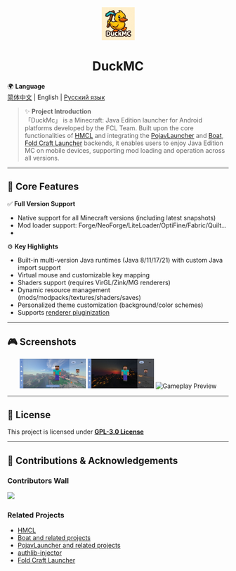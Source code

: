 <div align="center">
    <img width="75" src="/FCL/src/main/res/drawable/img_app.png"></img>
</div>

<h1 align="center">DuckMC</h1>

<div align="center">

</div>

🌍 **Language**  
[简体中文](./README.md) | English | [Русский язык](./README_RU.md)

> ✨ **Project Introduction**  
> 「DuckMc」 is a Minecraft: Java Edition launcher for Android platforms developed by the FCL Team. Built upon the core functionalities of [HMCL](https://github.com/HMCL-dev/HMCL) and integrating the [PojavLauncher](https://github.com/PojavLauncherTeam/PojavLauncher) and [Boat](https://github.com/AOF-Dev/Boat), [Fold Craft Launcher](https://github.com/FCL-Team/FoldCraftLauncher) backends, it enables users to enjoy Java Edition MC on mobile devices, supporting mod loading and operation across all versions.

---

## 🚀 Core Features

✅ **Full Version Support**  
- Native support for all Minecraft versions (including latest snapshots)
- Mod loader support: Forge/NeoForge/LiteLoader/OptiFine/Fabric/Quilt...
- 
⚙️ **Key Highlights**  
- Built-in multi-version Java runtimes (Java 8/11/17/21) with custom Java import support
- Virtual mouse and customizable key mapping
- Shaders support (requires VirGL/Zink/MG renderers)
- Dynamic resource management (mods/modpacks/textures/shaders/saves)
- Personalized theme customization (background/color schemes)
- Supports [renderer pluginization](https://github.com/ShirosakiMio/FCLRendererPlugin)

---

## 🎮 Screenshots

<div align="center">
  <img src="/.github/images/ui_main_light.jpg" width="30%" alt="Light Theme">
  <img src="/.github/images/ui_main_dark.jpg" width="30%" alt="Dark Theme">
  <img src="/.github/images/game.jpg" width="30%" alt="Gameplay Preview">
</div>

---

## 📜 License

This project is licensed under **[GPL-3.0 License](https://www.gnu.org/licenses/gpl-3.0.html)**

---

## 🤝 Contributions & Acknowledgements
### Contributors Wall
<a href="https://github.com/FCL-Team/FoldCraftLauncher/graphs/contributors">
  <img src="https://contrib.rocks/image?repo=FCL-Team/FoldCraftLauncher" />
</a>

### Related Projects
- [HMCL](https://github.com/HMCL-dev/HMCL)
- [Boat and related projects](https://github.com/AOF-Dev/Boat)
- [PojavLauncher and related projects](https://github.com/PojavLauncherTeam/PojavLauncher)
- [authlib-injector](https://github.com/yushijinhun/authlib-injector)
- [Fold Craft Launcher](https://github.com/FCL-Team/FoldCraftLauncher)
